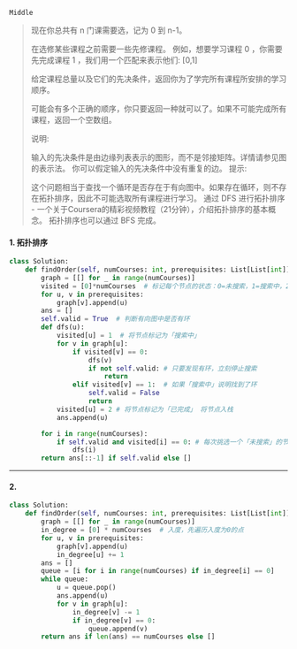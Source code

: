 `Middle`

> 现在你总共有 n 门课需要选，记为 0 到 n-1。
>
> 在选修某些课程之前需要一些先修课程。 例如，想要学习课程 0 ，你需要先完成课程 1 ，我们用一个匹配来表示他们: [0,1]
>
> 给定课程总量以及它们的先决条件，返回你为了学完所有课程所安排的学习顺序。
>
> 可能会有多个正确的顺序，你只要返回一种就可以了。如果不可能完成所有课程，返回一个空数组。
>
> 说明:
>
> 输入的先决条件是由边缘列表表示的图形，而不是邻接矩阵。详情请参见图的表示法。
> 你可以假定输入的先决条件中没有重复的边。
> 提示:
>
> 这个问题相当于查找一个循环是否存在于有向图中。如果存在循环，则不存在拓扑排序，因此不可能选取所有课程进行学习。
> 通过 DFS 进行拓扑排序 - 一个关于Coursera的精彩视频教程（21分钟），介绍拓扑排序的基本概念。
> 拓扑排序也可以通过 BFS 完成。

#### 1. 拓扑排序

```python
class Solution:
    def findOrder(self, numCourses: int, prerequisites: List[List[int]]) -> List[int]:
        graph = [[] for _ in range(numCourses)]
        visited = [0]*numCourses  # 标记每个节点的状态：0=未搜索，1=搜索中，2=已完成
        for u, v in prerequisites:
            graph[v].append(u)
        ans = []
        self.valid = True  # 判断有向图中是否有环 
        def dfs(u):
            visited[u] = 1  # 将节点标记为「搜索中」
            for v in graph[u]:
                if visited[v] == 0: 
                    dfs(v)
                    if not self.valid: # 只要发现有环，立刻停止搜索
                        return 
                elif visited[v] == 1:  # 如果「搜索中」说明找到了环
                    self.valid = False
                    return
            visited[u] = 2 # 将节点标记为「已完成」 将节点入栈
            ans.append(u)

        for i in range(numCourses):
            if self.valid and visited[i] == 0: # 每次挑选一个「未搜索」的节点，开始进行深度优先搜索
                dfs(i)
        return ans[::-1] if self.valid else []
```



---

#### 2. 

```python
class Solution:
    def findOrder(self, numCourses: int, prerequisites: List[List[int]]) -> List[int]:
        graph = [[] for _ in range(numCourses)]
        in_degree = [0] * numCourses  # 入度，先遍历入度为0的点
        for u, v in prerequisites:
            graph[v].append(u)
            in_degree[u] += 1
        ans = []
        queue = [i for i in range(numCourses) if in_degree[i] == 0]
        while queue:
            u = queue.pop()
            ans.append(u)
            for v in graph[u]:
                in_degree[v] -= 1
                if in_degree[v] == 0:
                    queue.append(v)
        return ans if len(ans) == numCourses else []
```

